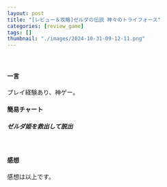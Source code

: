 ```yaml
---
layout: post
title: "[レビュー＆攻略]ゼルダの伝説 神々のトライフォース"
categories: [review_game]
tags: []
thumbnail: "./images/2024-10-31-09-12-11.png"
---
```

　
#### 一言
プレイ経験あり、神ゲー。 
<br>
  

#### 簡易チャート  
##### ゼルダ姫を救出して脱出

<br>

#### 感想
感想は以上です。  
<br>